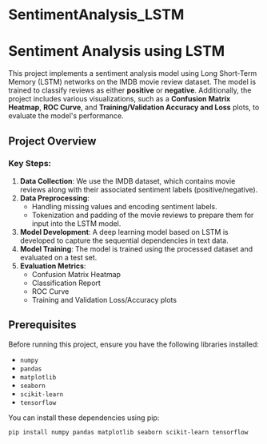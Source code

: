 # SentimentAnalysis_LSTM

# Sentiment Analysis using LSTM

This project implements a sentiment analysis model using Long Short-Term Memory (LSTM) networks on the IMDB movie review dataset. The model is trained to classify reviews as either **positive** or **negative**. Additionally, the project includes various visualizations, such as a **Confusion Matrix Heatmap**, **ROC Curve**, and **Training/Validation Accuracy and Loss** plots, to evaluate the model's performance.

## Project Overview

### Key Steps:
1. **Data Collection**: We use the IMDB dataset, which contains movie reviews along with their associated sentiment labels (positive/negative).
2. **Data Preprocessing**:
   - Handling missing values and encoding sentiment labels.
   - Tokenization and padding of the movie reviews to prepare them for input into the LSTM model.
3. **Model Development**: A deep learning model based on LSTM is developed to capture the sequential dependencies in text data.
4. **Model Training**: The model is trained using the processed dataset and evaluated on a test set.
5. **Evaluation Metrics**: 
   - Confusion Matrix Heatmap
   - Classification Report
   - ROC Curve
   - Training and Validation Loss/Accuracy plots

## Prerequisites

Before running this project, ensure you have the following libraries installed:

- `numpy`
- `pandas`
- `matplotlib`
- `seaborn`
- `scikit-learn`
- `tensorflow`

You can install these dependencies using pip:

```bash
pip install numpy pandas matplotlib seaborn scikit-learn tensorflow


